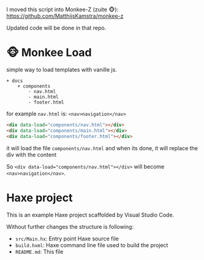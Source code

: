 I moved this script into Monkee-Z (zuite 🐵): https://github.com/MatthijsKamstra/monkee-z

Updated code will be done in that repo.



# 🐵 Monkee Load

simple way to load templates with vanille js.

```
+ docs
	+ components
		- nav.html
		- main.html
		- footer.html
```

for example `nav.html` is: `<nav>navigation</nav>`

```html
<div data-load="components/nav.html"></div>
<div data-load="components/main.html"></div>
<div data-load="components/footer.html"></div>
```

it will load the file `components/nav.html` and when its done, it will replace the div with the content

So `<div data-load="components/nav.html"></div>` will become `<nav>navigation</nav>`.

# Haxe project

This is an example Haxe project scaffolded by Visual Studio Code.

Without further changes the structure is following:

- `src/Main.hx`: Entry point Haxe source file
- `build.hxml`: Haxe command line file used to build the project
- `README.md`: This file
